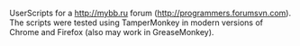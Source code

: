 UserScripts for a http://mybb.ru forum (http://programmers.forumsvn.com).
The scripts were tested using TamperMonkey in modern versions of Chrome and Firefox (also may work in GreaseMonkey).


